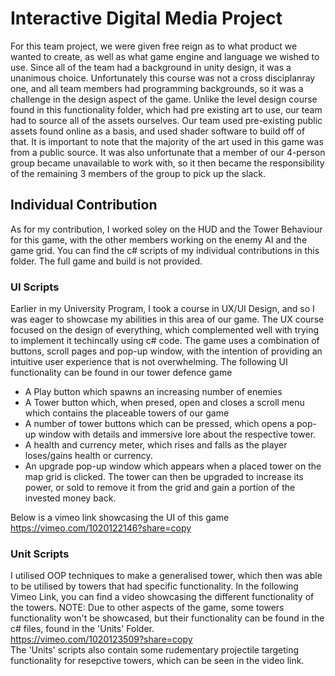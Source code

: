 # Interactive Digital Media Project
For this team project, we were given free reign as to what product we wanted to create, as well as what game engine and language we wished to use.
Since all of the team had a background in unity design, it was a unanimous choice.
Unfortunately this course was not a cross disciplanray one, and all team members had programming backgrounds, so it was a challenge in the design aspect of the game.
Unlike the level design course found in this functionality folder, which had pre existing art to use, our team had to source all of the assets ourselves.
Our team used pre-existing public assets found online as a basis, and used shader software to build off of that. It is important to note that the majority of the art used in this game was from a public source.
It was also unfortunate that a member of our 4-person group became unavailable to work with, so it then became the responsibility of the remaining 3 members of the group to pick up the slack.

## Individual Contribution
As for my contribution, I worked soley on the HUD and the Tower Behaviour for this game, with the other members working on the enemy AI and the game grid. You can find the c# scripts of my individual contributions in this folder. The full game and build is not provided.

### UI Scripts
Earlier in my University Program, I took a course in UX/UI Design, and so I was eager to showcase my abilities in this area of our game. The UX course focused on the design of everything, which complemented well with trying to implement it techincally using c# code. The game uses a combination of buttons, scroll pages and pop-up window, with the intention of providing an intuitive user experience that is not overwhelming.
The following UI functionality can be found in our tower defence game <br />
* A Play button which spawns an increasing number of enemies
* A Tower button which, when presed, open and closes a scroll menu which contains the placeable towers of our game
* A number of tower buttons which can be pressed, which opens a pop-up window with details and immersive lore about the respective tower.
* A health and currency meter, which rises and falls as the player loses/gains health or currency.
* An upgrade pop-up window which appears when a placed tower on the map grid is clicked. The tower can then be upgraded to increase its power, or sold to remove it from the grid and gain a portion of the invested money back.

Below is a vimeo link showcasing the UI of this game <br />
https://vimeo.com/1020122146?share=copy

### Unit Scripts
I utilised OOP techniques to make a generalised tower, which then was able to be utilised by towers that had specific functionality.
In the following Vimeo Link, you can find a video showcasing the different functionality of the towers. NOTE: Due to other aspects of the game, some towers functionality won't be showcased, but their functionality can be found in the c# files, found in the 'Units' Folder. <br />
https://vimeo.com/1020123509?share=copy
<br />The 'Units' scripts also contain some rudementary projectile targeting functionality for resepctive towers, which can be seen in the video link.
